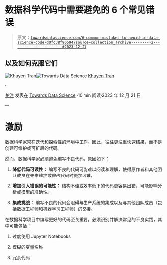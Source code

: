 # 数据科学代码中需要避免的 6 个常见错误

> 原文：[`towardsdatascience.com/6-common-mistakes-to-avoid-in-data-science-code-d0fc38f96594?source=collection_archive---------2-----------------------#2023-12-21`](https://towardsdatascience.com/6-common-mistakes-to-avoid-in-data-science-code-d0fc38f96594?source=collection_archive---------2-----------------------#2023-12-21)

## 以及如何克服它们

[](https://khuyentran1476.medium.com/?source=post_page-----d0fc38f96594--------------------------------)![Khuyen Tran](https://khuyentran1476.medium.com/?source=post_page-----d0fc38f96594--------------------------------)[](https://towardsdatascience.com/?source=post_page-----d0fc38f96594--------------------------------)![Towards Data Science](https://towardsdatascience.com/?source=post_page-----d0fc38f96594--------------------------------) [Khuyen Tran](https://khuyentran1476.medium.com/?source=post_page-----d0fc38f96594--------------------------------)

·

[关注](https://medium.com/m/signin?actionUrl=https%3A%2F%2Fmedium.com%2F_%2Fsubscribe%2Fuser%2F84a02493194a&operation=register&redirect=https%3A%2F%2Ftowardsdatascience.com%2F6-common-mistakes-to-avoid-in-data-science-code-d0fc38f96594&user=Khuyen+Tran&userId=84a02493194a&source=post_page-84a02493194a----d0fc38f96594---------------------post_header-----------) 发表在 [Towards Data Science](https://towardsdatascience.com/?source=post_page-----d0fc38f96594--------------------------------) ·10 min 阅读·2023 年 12 月 21 日[](https://medium.com/m/signin?actionUrl=https%3A%2F%2Fmedium.com%2F_%2Fvote%2Ftowards-data-science%2Fd0fc38f96594&operation=register&redirect=https%3A%2F%2Ftowardsdatascience.com%2F6-common-mistakes-to-avoid-in-data-science-code-d0fc38f96594&user=Khuyen+Tran&userId=84a02493194a&source=-----d0fc38f96594---------------------clap_footer-----------)

--

[](https://medium.com/m/signin?actionUrl=https%3A%2F%2Fmedium.com%2F_%2Fbookmark%2Fp%2Fd0fc38f96594&operation=register&redirect=https%3A%2F%2Ftowardsdatascience.com%2F6-common-mistakes-to-avoid-in-data-science-code-d0fc38f96594&source=-----d0fc38f96594---------------------bookmark_footer-----------)

# 激励

数据科学家常在迭代和探索性的环境中工作。因此，往往更注重快速结果，而不是创建可维护或可扩展的代码。

然而，数据科学家必须避免编写不良代码，原因如下：

1.  **降低代码可读性：** 编写不良的代码可能难以阅读和理解，使得原作者和其他团队成员在未来维护或修改代码时更加困难。

1.  **增加引入错误的可能性：** 结构不佳或效率低下的代码更容易出错，可能影响分析或模型的准确性。

1.  **集成挑战：** 编写不良的代码会阻碍与生产系统的集成以及与其他团队成员（包括数据工程师和机器学习工程师）的交接。

在数据科学项目中编写更好的代码至关重要，必须识别并解决常见的不良实践，其中可能包括：

1.  过度使用 Jupyter Notebooks

1.  模糊的变量名称

1.  冗余代码
